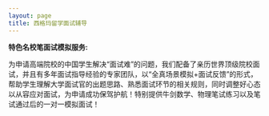 ```yaml
---
layout: page
title: 西格玛留学面试辅导
---
```





**特色名校笔面试模拟服务:**

为申请高端院校的中国学生解决“面试难”的问题，我们配备了亲历世界顶级院校面试，并且有多年面试指导经验的专家团队，以“全真场景模拟+面试反馈”的形式，帮助学生理解大学面试官的出题思路、熟悉面试环节的相关规则，同时调整好心态以从容应对面试，为申请成功保驾护航！特别提供牛剑数学、物理笔试练习以及笔试通过后的一对一模拟面试！
